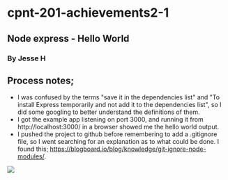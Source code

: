 # cpnt-201-achievements2-1
## Node express - Hello World

### By Jesse H

## Process notes;
- I was confused by the terms "save it in the dependencies list" and "To install Express temporarily and not add it to the dependencies list", so I did some googling to better understand the definitions of them.
- I got the example app listening on port 3000, and running it from http://localhost:3000/ in a browser showed me the hello world output.
- I pushed the project to github before remembering to add a .gitignore file, so I went searching for an explanation as to what could be done. I found this; https://blogboard.io/blog/knowledge/git-ignore-node-modules/.

![](https://blogboard.io/blog/knowledge/git-ignore-node-modules/image.png)